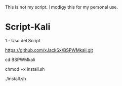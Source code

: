 

This is not my script. I modigy this for my personal use.

# Script-Kali

1.- Uso del Script

https://github.com/xJackSx/BSPWMkali.git

cd BSPWMkali

chmod +x install.sh

./install.sh

